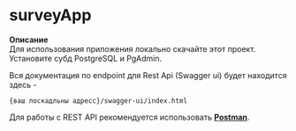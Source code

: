 # surveyApp 
**Описание**  
Для использования приложения локально скачайте этот проект.    
Установите субд PostgreSQL и PgAdmin.

Вся документация по endpoint для Rest Api (Swagger ui) будет находится здесь - 
~~~
{ваш лоскадльны адресс}/swagger-ui/index.html       
~~~
Для работы с REST API рекомендуется использовать [**Postman**](https://www.postman.com/).    
